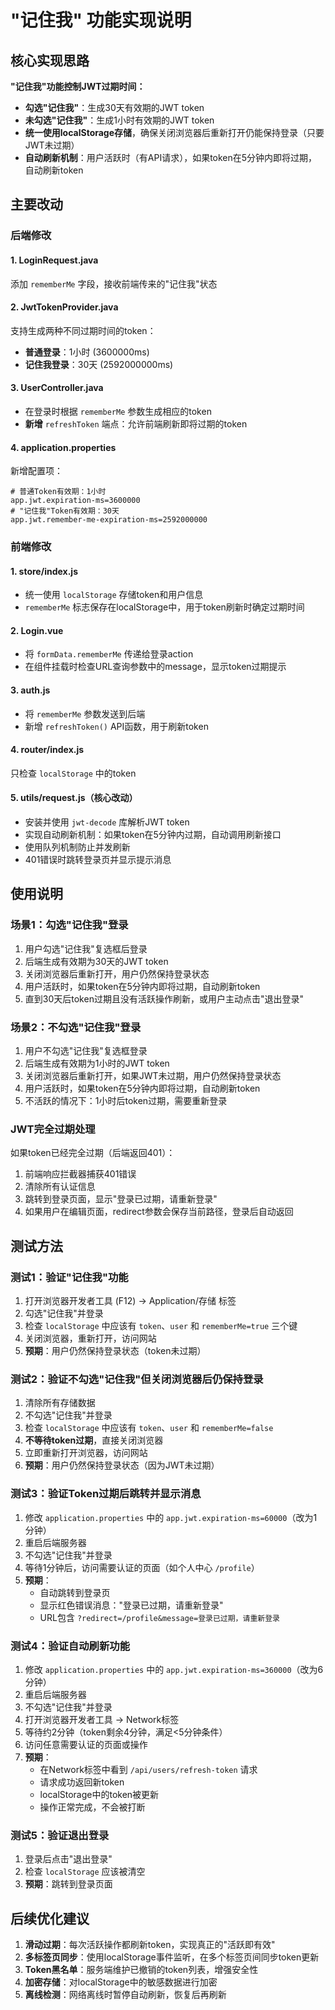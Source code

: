 # "记住我" 功能实现说明

## 核心实现思路

**"记住我"功能控制JWT过期时间：**
- **勾选"记住我"**：生成30天有效期的JWT token
- **未勾选"记住我"**：生成1小时有效期的JWT token
- **统一使用localStorage存储**，确保关闭浏览器后重新打开仍能保持登录（只要JWT未过期）
- **自动刷新机制**：用户活跃时（有API请求），如果token在5分钟内即将过期，自动刷新token

## 主要改动

### 后端修改

#### 1. LoginRequest.java
添加 `rememberMe` 字段，接收前端传来的"记住我"状态

#### 2. JwtTokenProvider.java
支持生成两种不同过期时间的token：
- **普通登录**：1小时 (3600000ms)
- **记住我登录**：30天 (2592000000ms)

#### 3. UserController.java
- 在登录时根据 `rememberMe` 参数生成相应的token
- **新增** `refreshToken` 端点：允许前端刷新即将过期的token

#### 4. application.properties
新增配置项：
```properties
# 普通Token有效期：1小时
app.jwt.expiration-ms=3600000
# "记住我"Token有效期：30天
app.jwt.remember-me-expiration-ms=2592000000
```

### 前端修改

#### 1. store/index.js
- 统一使用 `localStorage` 存储token和用户信息
- `rememberMe` 标志保存在localStorage中，用于token刷新时确定过期时间

#### 2. Login.vue
- 将 `formData.rememberMe` 传递给登录action
- 在组件挂载时检查URL查询参数中的message，显示token过期提示

#### 3. auth.js
- 将 `rememberMe` 参数发送到后端
- 新增 `refreshToken()` API函数，用于刷新token

#### 4. router/index.js
只检查 `localStorage` 中的token

#### 5. utils/request.js（核心改动）
- 安装并使用 `jwt-decode` 库解析JWT token
- 实现自动刷新机制：如果token在5分钟内过期，自动调用刷新接口
- 使用队列机制防止并发刷新
- 401错误时跳转登录页并显示提示消息

## 使用说明

### 场景1：勾选"记住我"登录

1. 用户勾选"记住我"复选框后登录
2. 后端生成有效期为30天的JWT token
3. 关闭浏览器后重新打开，用户仍然保持登录状态
4. 用户活跃时，如果token在5分钟内即将过期，自动刷新token
5. 直到30天后token过期且没有活跃操作刷新，或用户主动点击"退出登录"

### 场景2：不勾选"记住我"登录

1. 用户不勾选"记住我"复选框登录
2. 后端生成有效期为1小时的JWT token
3. 关闭浏览器后重新打开，如果JWT未过期，用户仍然保持登录状态
4. 用户活跃时，如果token在5分钟内即将过期，自动刷新token
5. 不活跃的情况下：1小时后token过期，需要重新登录

### JWT完全过期处理

如果token已经完全过期（后端返回401）：
1. 前端响应拦截器捕获401错误
2. 清除所有认证信息
3. 跳转到登录页面，显示"登录已过期，请重新登录"
4. 如果用户在编辑页面，redirect参数会保存当前路径，登录后自动返回


## 测试方法

### 测试1：验证"记住我"功能

1. 打开浏览器开发者工具 (F12) -> Application/存储 标签
2. 勾选"记住我"并登录
3. 检查 `localStorage` 中应该有 `token`、`user` 和 `rememberMe=true` 三个键
4. 关闭浏览器，重新打开，访问网站
5. **预期**：用户仍然保持登录状态（token未过期）

### 测试2：验证不勾选"记住我"但关闭浏览器后仍保持登录

1. 清除所有存储数据
2. 不勾选"记住我"并登录
3. 检查 `localStorage` 中应该有 `token`、`user` 和 `rememberMe=false`
4. **不等待token过期**，直接关闭浏览器
5. 立即重新打开浏览器，访问网站
6. **预期**：用户仍然保持登录状态（因为JWT未过期）

### 测试3：验证Token过期后跳转并显示消息

1. 修改 `application.properties` 中的 `app.jwt.expiration-ms=60000`（改为1分钟）
2. 重启后端服务器
3. 不勾选"记住我"并登录
4. 等待1分钟后，访问需要认证的页面（如个人中心 `/profile`）
5. **预期**：
   - 自动跳转到登录页
   - 显示红色错误消息："登录已过期，请重新登录"
   - URL包含 `?redirect=/profile&message=登录已过期，请重新登录`

### 测试4：验证自动刷新功能

1. 修改 `application.properties` 中的 `app.jwt.expiration-ms=360000`（改为6分钟）
2. 重启后端服务器
3. 不勾选"记住我"并登录
4. 打开浏览器开发者工具 -> Network标签
5. 等待约2分钟（token剩余4分钟，满足<5分钟条件）
6. 访问任意需要认证的页面或操作
7. **预期**：
   - 在Network标签中看到 `/api/users/refresh-token` 请求
   - 请求成功返回新token
   - localStorage中的token被更新
   - 操作正常完成，不会被打断

### 测试5：验证退出登录

1. 登录后点击"退出登录"
2. 检查 `localStorage` 应该被清空
3. **预期**：跳转到登录页面

## 后续优化建议

1. **滑动过期**：每次活跃操作都刷新token，实现真正的"活跃即有效"
2. **多标签页同步**：使用localStorage事件监听，在多个标签页间同步token更新
3. **Token黑名单**：服务端维护已撤销的token列表，增强安全性
4. **加密存储**：对localStorage中的敏感数据进行加密
5. **离线检测**：网络离线时暂停自动刷新，恢复后再刷新
